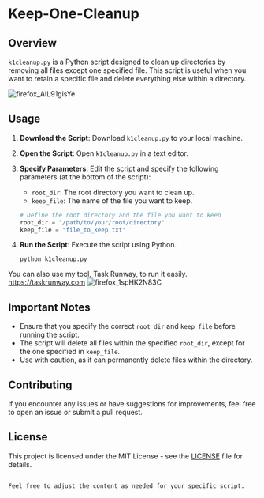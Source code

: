 # Keep-One-Cleanup

## Overview

`k1cleanup.py` is a Python script designed to clean up directories by removing all files except one specified file. This script is useful when you want to retain a specific file and delete everything else within a directory.

![firefox_AIL91gisYe](https://github.com/davidinfosec/keep-one-cleanup/assets/87215831/0db8bfb8-514d-4cbe-99a4-e0dc5d3941ec)

## Usage

1. **Download the Script**: Download `k1cleanup.py` to your local machine.

2. **Open the Script**: Open `k1cleanup.py` in a text editor.

3. **Specify Parameters**: Edit the script and specify the following parameters (at the bottom of the script):
   - `root_dir`: The root directory you want to clean up.
   - `keep_file`: The name of the file you want to keep.

   ```python
   # Define the root directory and the file you want to keep
   root_dir = "/path/to/your/root/directory"
   keep_file = "file_to_keep.txt"
   ```

4. **Run the Script**: Execute the script using Python.

   ```
   python k1cleanup.py
   ```

You can also use my tool, Task Runway, to run it easily.
https://taskrunway.com
![firefox_1spHK2N83C](https://github.com/davidinfosec/keep-one-cleanup/assets/87215831/11542805-3d96-49d7-9650-9a6d6cccbe96)


## Important Notes

- Ensure that you specify the correct `root_dir` and `keep_file` before running the script.
- The script will delete all files within the specified `root_dir`, except for the one specified in `keep_file`.
- Use with caution, as it can permanently delete files within the directory.

## Contributing

If you encounter any issues or have suggestions for improvements, feel free to open an issue or submit a pull request.

## License

This project is licensed under the MIT License - see the [LICENSE](LICENSE) file for details.
```

Feel free to adjust the content as needed for your specific script.
